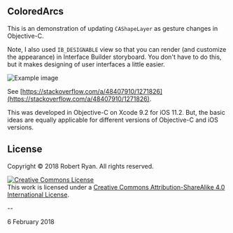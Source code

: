 ## ColoredArcs

This is an demonstration of updating `CAShapeLayer` as gesture changes in Objective-C.

Note, I also used `IB_DESIGNABLE` view so that you can render (and customize the appearance) in Interface Builder storyboard. You don't have to do this, but it makes designing of user interfaces a little easier.

![Example image](https://i.stack.imgur.com/0qpcP.gif)

See [https://stackoverflow.com/a/48407910/1271826](https://stackoverflow.com/a/48407910/1271826).

This was developed in Objective-C on Xcode 9.2 for iOS 11.2. But, the basic ideas are equally applicable for different versions of Objective-C and iOS versions.

## License

Copyright &copy; 2018 Robert Ryan. All rights reserved.

<a rel="license" href="http://creativecommons.org/licenses/by-sa/4.0/"><img alt="Creative Commons License" style="border-width:0" src="http://i.creativecommons.org/l/by-sa/4.0/88x31.png" /></a><br />This work is licensed under a <a rel="license" href="http://creativecommons.org/licenses/by-sa/4.0/">Creative Commons Attribution-ShareAlike 4.0 International License</a>.

--

6 February 2018
